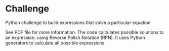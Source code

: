 # Challenge
Python challenge to build expressions that solve a particular equation

See PDF file for more information.
The code calculates possible solutions to an expression, using Reverse Polish Notation (RPN). It uses Python generators to calculate all possible expressions. 
